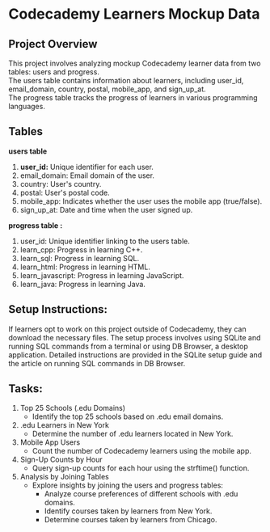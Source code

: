# Codecademy Learners Mockup Data

## Project Overview
<p>This project involves analyzing mockup Codecademy learner data from two tables: users and progress. <br>
The users table contains information about learners, including user_id, email_domain, country, postal, mobile_app, and sign_up_at. <br>
The progress table tracks the progress of learners in various programming languages.</p>

## Tables
<b>users table</b>
1. <b>user_id:</b> Unique identifier for each user.
2. email_domain: Email domain of the user.
3. country: User's country.
4. postal: User's postal code.
5. mobile_app: Indicates whether the user uses the mobile app (true/false).
6. sign_up_at: Date and time when the user signed up.
   
<b>progress table :</b>
1. user_id: Unique identifier linking to the users table.
2. learn_cpp: Progress in learning C++.
3. learn_sql: Progress in learning SQL.
4. learn_html: Progress in learning HTML.
5. learn_javascript: Progress in learning JavaScript.
6. learn_java: Progress in learning Java.
   
## Setup Instructions:
If learners opt to work on this project outside of Codecademy, they can download the necessary files. The setup process involves using SQLite and running SQL commands from a terminal or using DB Browser, a desktop application. Detailed instructions are provided in the SQLite setup guide and the article on running SQL commands in DB Browser.

## Tasks:
1. Top 25 Schools (.edu Domains)
   + Identify the top 25 schools based on .edu email domains.
3. .edu Learners in New York
   + Determine the number of .edu learners located in New York.
5. Mobile App Users
   + Count the number of Codecademy learners using the mobile app.
7. Sign-Up Counts by Hour
   + Query sign-up counts for each hour using the strftime() function.
9. Analysis by Joining Tables
    + Explore insights by joining the users and progress tables:
        + Analyze course preferences of different schools with .edu domains.
        + Identify courses taken by learners from New York.
        + Determine courses taken by learners from Chicago.




